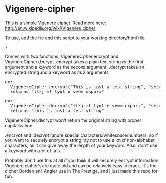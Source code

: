 Vigenere-cipher
===============

This is a simple Vigenere cipher. Read more here: http://en.wikipedia.org/wiki/Vigenère_cipher

To use, add the file and this script to your working directory/html file:
<pre>\<script type="text/javascript" src="./Vigenere cipher.js">\</script></pre>

Comes with two functions, VigenereCipher.encrypt and VigenereCipher.decrypt
.encrypt takes a plain text string as the first argument and a keyword as the second argument.
.decrypt takes an encrypted string and a keyword as its 2 arguments

<pre>ex:
  VigenereCipher.encrypt("This is just a test string", "secretkey");
  returns "llkj ml tyql e vvwm cxpari"
</pre> 

<pre>ex:
  VigenereCipher.decrypt("llkj ml tyql e vvwm cxpari", "secretkey");
  returns "this is just a test string"
</pre> 

VigenereCipher.decrypt won't return the original string with proper capitalization  

.encrypt and .decrypt ignore special characters/whitespace/numbers, so if you want to securely
encrypt a string, try not to use a lot of non-alphabet characters, as it can give away the length
of your keyword. Also, don't use a keyword with a lot of 'a's.  

Probably don't use this at all if you think it will securely encrypt information. Vigenere cipher's
are quite old and can be relatively easy to crack. It's the cipher Borden and Angier use in The
Prestige, and I just made this repo for fun.
